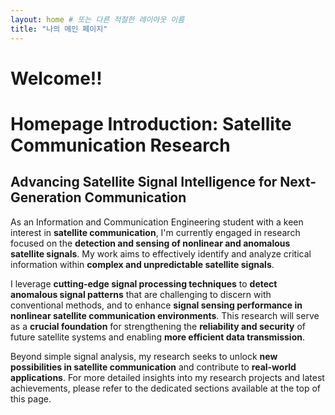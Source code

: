 ```yaml
---
layout: home # 또는 다른 적절한 레이아웃 이름
title: "나의 메인 페이지"
---
```


# Welcome!!

# Homepage Introduction: Satellite Communication Research

## Advancing Satellite Signal Intelligence for Next-Generation Communication

As an Information and Communication Engineering student with a keen interest in **satellite communication**, I'm currently engaged in research focused on the **detection and sensing of nonlinear and anomalous satellite signals**. My work aims to effectively identify and analyze critical information within **complex and unpredictable satellite signals**.

I leverage **cutting-edge signal processing techniques** to **detect anomalous signal patterns** that are challenging to discern with conventional methods, and to enhance **signal sensing performance in nonlinear satellite communication environments**. This research will serve as a **crucial foundation** for strengthening the **reliability and security** of future satellite systems and enabling **more efficient data transmission**.

Beyond simple signal analysis, my research seeks to unlock **new possibilities in satellite communication** and contribute to **real-world applications**. For more detailed insights into my research projects and latest achievements, please refer to the dedicated sections available at the top of this page.